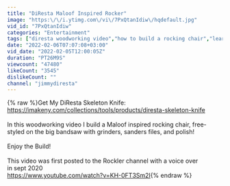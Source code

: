 ```yaml
---
title: "DiResta Maloof Inspired Rocker"
image: "https:\/\/i.ytimg.com\/vi\/7PxQtanIdiw\/hqdefault.jpg"
vid_id: "7PxQtanIdiw"
categories: "Entertainment"
tags: ["diresta woodworking video","how to build a rocking chair","learn how to build a rocking chair"]
date: "2022-02-06T07:07:08+03:00"
vid_date: "2022-02-05T12:00:05Z"
duration: "PT26M9S"
viewcount: "47480"
likeCount: "3545"
dislikeCount: ""
channel: "jimmydiresta"
---
```

{% raw %}Get My DiResta Skeleton Knife: <a rel="nofollow" target="blank" href="https://imakeny.com/collections/tools/products/diresta-skeleton-knife">https://imakeny.com/collections/tools/products/diresta-skeleton-knife</a><br /><br />In this woodworking video I build a Maloof inspired rocking chair, free-styled on the big bandsaw with grinders, sanders files, and polish! <br /><br />Enjoy the Build!<br /><br />This video was first posted to the Rockler channel with a voice over<br /> in sept 2020 <br /><a rel="nofollow" target="blank" href="https://www.youtube.com/watch?v=KH-0FT3Sm2I">https://www.youtube.com/watch?v=KH-0FT3Sm2I</a>{% endraw %}
